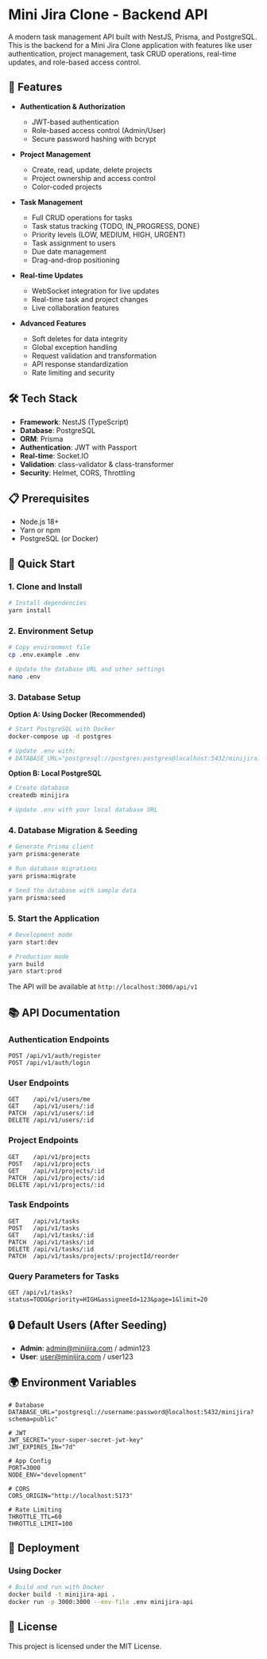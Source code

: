 # Mini Jira Clone - Backend API

A modern task management API built with NestJS, Prisma, and PostgreSQL. This is the backend for a Mini Jira Clone application with features like user authentication, project management, task CRUD operations, real-time updates, and role-based access control.

## 🚀 Features

- **Authentication & Authorization**
  - JWT-based authentication
  - Role-based access control (Admin/User)
  - Secure password hashing with bcrypt

- **Project Management**
  - Create, read, update, delete projects
  - Project ownership and access control
  - Color-coded projects

- **Task Management**
  - Full CRUD operations for tasks
  - Task status tracking (TODO, IN_PROGRESS, DONE)
  - Priority levels (LOW, MEDIUM, HIGH, URGENT)
  - Task assignment to users
  - Due date management
  - Drag-and-drop positioning

- **Real-time Updates**
  - WebSocket integration for live updates
  - Real-time task and project changes
  - Live collaboration features

- **Advanced Features**
  - Soft deletes for data integrity
  - Global exception handling
  - Request validation and transformation
  - API response standardization
  - Rate limiting and security

## 🛠 Tech Stack

- **Framework**: NestJS (TypeScript)
- **Database**: PostgreSQL
- **ORM**: Prisma
- **Authentication**: JWT with Passport
- **Real-time**: Socket.IO
- **Validation**: class-validator & class-transformer
- **Security**: Helmet, CORS, Throttling

## 📋 Prerequisites

- Node.js 18+ 
- Yarn or npm
- PostgreSQL (or Docker)

## 🚀 Quick Start

### 1. Clone and Install

```bash
# Install dependencies
yarn install
```

### 2. Environment Setup

```bash
# Copy environment file
cp .env.example .env

# Update the database URL and other settings
nano .env
```

### 3. Database Setup

**Option A: Using Docker (Recommended)**
```bash
# Start PostgreSQL with Docker
docker-compose up -d postgres

# Update .env with:
# DATABASE_URL="postgresql://postgres:postgres@localhost:5432/minijira?schema=public"
```

**Option B: Local PostgreSQL**
```bash
# Create database
createdb minijira

# Update .env with your local database URL
```

### 4. Database Migration & Seeding

```bash
# Generate Prisma client
yarn prisma:generate

# Run database migrations
yarn prisma:migrate

# Seed the database with sample data
yarn prisma:seed
```

### 5. Start the Application

```bash
# Development mode
yarn start:dev

# Production mode
yarn build
yarn start:prod
```

The API will be available at `http://localhost:3000/api/v1`

## 📚 API Documentation

### Authentication Endpoints

```
POST /api/v1/auth/register
POST /api/v1/auth/login
```

### User Endpoints

```
GET    /api/v1/users/me
GET    /api/v1/users/:id
PATCH  /api/v1/users/:id
DELETE /api/v1/users/:id
```

### Project Endpoints

```
GET    /api/v1/projects
POST   /api/v1/projects
GET    /api/v1/projects/:id
PATCH  /api/v1/projects/:id
DELETE /api/v1/projects/:id
```

### Task Endpoints

```
GET    /api/v1/tasks
POST   /api/v1/tasks
GET    /api/v1/tasks/:id
PATCH  /api/v1/tasks/:id
DELETE /api/v1/tasks/:id
PATCH  /api/v1/tasks/projects/:projectId/reorder
```

### Query Parameters for Tasks

```
GET /api/v1/tasks?status=TODO&priority=HIGH&assigneeId=123&page=1&limit=20
```

## 🔒 Default Users (After Seeding)

- **Admin**: admin@minijira.com / admin123
- **User**: user@minijira.com / user123

## 🌍 Environment Variables

```env
# Database
DATABASE_URL="postgresql://username:password@localhost:5432/minijira?schema=public"

# JWT
JWT_SECRET="your-super-secret-jwt-key"
JWT_EXPIRES_IN="7d"

# App Config
PORT=3000
NODE_ENV="development"

# CORS
CORS_ORIGIN="http://localhost:5173"

# Rate Limiting
THROTTLE_TTL=60
THROTTLE_LIMIT=100
```

## 🚀 Deployment

### Using Docker

```bash
# Build and run with Docker
docker build -t minijira-api .
docker run -p 3000:3000 --env-file .env minijira-api
```

## 📄 License

This project is licensed under the MIT License.
